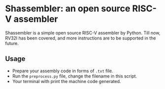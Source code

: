 # Shassembler: an open source RISC-V assembler

Shassembler is a simple open source RISC-V assembler by Python. Till now, RV32I has been covered, and more instructions are to be supported in the future.

## Usage

- Prepare your assembly code in forms of `.txt` file.
- Run the `preprocess.py` file, change the filename in this script.
- Your terminal with print the machine code generated.